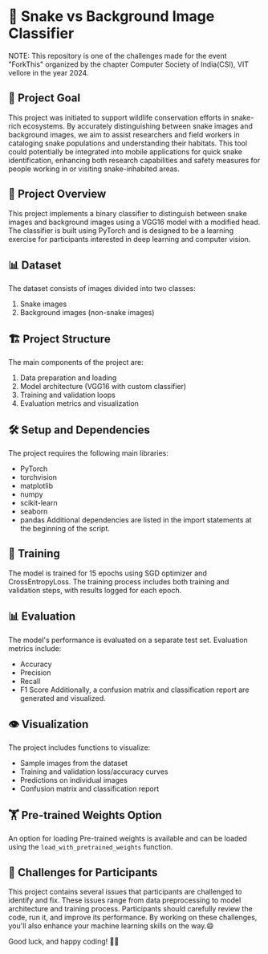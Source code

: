 # 🐍 Snake vs Background Image Classifier
NOTE: This repository is one of the challenges made for the event "ForkThis" organized by the chapter Computer Society of India(CSI), VIT vellore in the year 2024.
## 🎯 Project Goal
This project was initiated to support wildlife conservation efforts in snake-rich ecosystems. By accurately distinguishing between snake images and background images, we aim to assist researchers and field workers in cataloging snake populations and understanding their habitats. This tool could potentially be integrated into mobile applications for quick snake identification, enhancing both research capabilities and safety measures for people working in or visiting snake-inhabited areas.

## 🔬 Project Overview
This project implements a binary classifier to distinguish between snake images and background images using a VGG16 model with a modified head. The classifier is built using PyTorch and is designed to be a learning exercise for participants interested in deep learning and computer vision.

## 📊 Dataset
The dataset consists of images divided into two classes:
1. Snake images
2. Background images (non-snake images)

## 🏗️ Project Structure
The main components of the project are:
1. Data preparation and loading
2. Model architecture (VGG16 with custom classifier)
3. Training and validation loops
4. Evaluation metrics and visualization

## 🛠️ Setup and Dependencies
The project requires the following main libraries:
- PyTorch
- torchvision
- matplotlib
- numpy
- scikit-learn
- seaborn
- pandas
Additional dependencies are listed in the import statements at the beginning of the script.

## 🚂 Training
The model is trained for 15 epochs using SGD optimizer and CrossEntropyLoss. The training process includes both training and validation steps, with results logged for each epoch.

## 📊 Evaluation
The model's performance is evaluated on a separate test set. Evaluation metrics include:
- Accuracy
- Precision
- Recall
- F1 Score
Additionally, a confusion matrix and classification report are generated and visualized.

## 👁️ Visualization
The project includes functions to visualize:
- Sample images from the dataset
- Training and validation loss/accuracy curves
- Predictions on individual images
- Confusion matrix and classification report

## 🏋️ Pre-trained Weights Option
An option for loading Pre-trained weights is available and can be loaded using the `load_with_pretrained_weights` function.

## 🧠 Challenges for Participants
This project contains several issues that participants are challenged to identify and fix. These issues range from data preprocessing to model architecture and training process. Participants should carefully review the code, run it, and improve its performance. By working on these challenges, you'll also enhance your machine learning skills on the way.😄


Good luck, and happy coding! 🚀🐍
